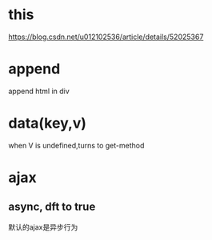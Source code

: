 # this
https://blog.csdn.net/u012102536/article/details/52025367

# append
append html in div
# data(key,v)
when V is undefined,turns to get-method
# ajax
## async, dft to true
默认的ajax是异步行为
